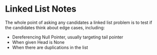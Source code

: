 # Linked List Notes

The whole point of asking any candidates a linked list problem is to test if the candidates think about edge cases, including:

- Dereferencing Null Pointer, usually targeting tail pointer
- When given Head is None
- When there are duplications in the list